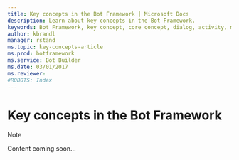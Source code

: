 ```yaml
---
title: Key concepts in the Bot Framework | Microsoft Docs
description: Learn about key concepts in the Bot Framework.
keywords: Bot Framework, key concept, core concept, dialog, activity, message, channel, connector
author: kbrandl
manager: rstand
ms.topic: key-concepts-article
ms.prod: botframework
ms.service: Bot Builder
ms.date: 03/01/2017
ms.reviewer:
#ROBOTS: Index
---
```


# Key concepts in the Bot Framework

> [!NOTE]
> Content coming soon...